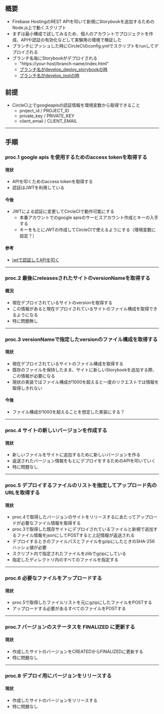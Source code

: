 ## 概要
- Firebase HostingのREST APIを叩いて新規にStorybookを追加するためのNode.js上で動くスクリプト
- まずは最小構成で試してみるため、個人のアカウントでプロジェクトを作成、APIや認証の有効化などして実験用の環境で検証した
- ブランチにプッシュした時にCircleCIのconfig.ymlでスクリプトをrunしてデプロイされる
- ブランチ名毎にStorybookがデプロイされる
  - "https://your-host/branch-name/index.html"
  - [ブランチ名がdevelop_deploy_storybookの時](https://hosting-test-c0336.web.app/develop_deploy_storybook/index.html)
  - [ブランチ名がdevelop_testの時](https://hosting-test-c0336.web.app/develop_test/index.html)

## 前提
- CircleCi上でgoogleapisの認証情報を環境変数から取得できること
  - project_id / PROJECT_ID
  - private_key / PRIVATE_KEY
  - client_email / CLIENT_EMAIL
***
## 手順
### proc.1 google apis を使用するためのaccess tokenを取得する
#### 現状
- APIを叩くためのaccess tokenを取得する
- 認証はJWTを利用している
#### 今後
- JWTによる認証に変更してCircleCIで動作可能にする
  - 本番アカウントでのgoogle apisのサービスアカウント作成とキーの入手する
  - キーをもとにJWTの作成してCircleCIで使えるようにする（環境変数に設定？）
#### 参考
- [jwtで認証してAPIを叩く](https://christina04.hatenablog.com/entry/2015/06/04/224159)

***

### proc.2 最後にreleasesされたサイトのversionNameを取得する
#### 概況
- 現在デプロイされているサイトのversionを取得する
- この情報があると現在デプロイされているサイトのファイル構成を取得できるようになる
- 特に問題無し

*** 

### proc.3 versionNameで指定したversionのファイル構成を取得する
#### 現状
- 現在デプロイされているサイトのファイル構成を取得する
- 既存のファイルを保持したまま、サイトに新しいStorybookを追加する際、この情報が必要になる
- 現状の実装ではファイル構成が1000を超えると一度のリクエストでは情報を取得しきれない
#### 今後
- ファイル構成が1000を超えることを想定した実装にする？

*** 

### proc.4 サイトの新しいバージョンを作成する
#### 現状
- 新しいファイルをサイトに追加するために新しいバージョンを作る
- 返送されたバージョン情報をもとにデプロイをするためのAPIを叩いていく
- 特に問題なし

*** 

### proc.5 デプロイするファイルのリストを指定してアップロード先のURLを取得する
#### 現状
- proc.4で取得したバージョンのサイトをリリースするにあたってアップロードが必要なファイル情報を取得する
- proc.3で取得した既存サイトにデプロイされているファイルと新規で追加するファイル情報をjsonにしてPOSTすると上記情報が返送される
- デプロイするときのファイルパスとファイルをgzipにしたときのSHA-256ハッシュ値が必要
- スクリプト内で指定されたファイルをzlibでgzipにしている
- 指定したディレクトリ内のすべてのファイルを指定する

*** 

### proc.6 必要なファイルをアップロードする
#### 現状
- proc.5で取得したファイルリストを元にgzipにしたファイルをPOSTする
- アップロードする必要があるすべてのファイルをPOSTする

*** 

### proc.7 バージョンのステータスを FINALIZED に更新する
#### 現状
- 作成したサイトのバージョンをCREATEDからFINALIZEDに更新する
- 特に問題なし

*** 

### proc.8 デプロイ用にバージョンをリリースする
#### 現状
- 作成したサイトのバージョンをリリースする
- 特に問題なし



